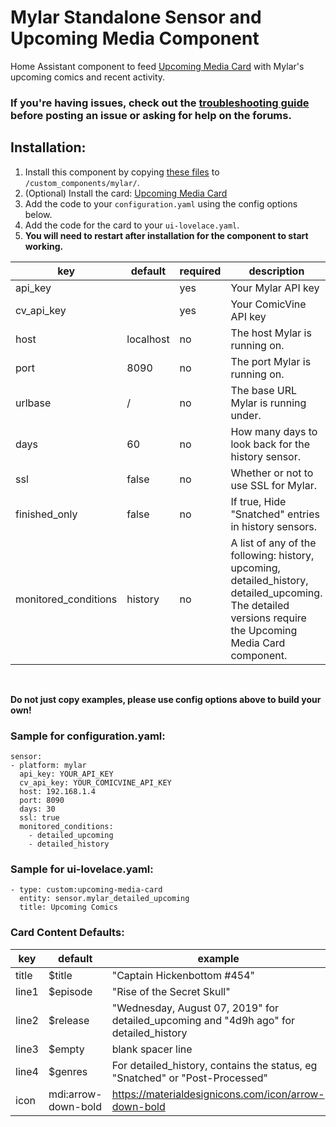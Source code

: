 # Mylar Standalone Sensor and Upcoming Media Component

Home Assistant component to feed [Upcoming Media Card](https://github.com/custom-cards/upcoming-media-card) with
Mylar's upcoming comics and recent activity.</br>

### If you're having issues, check out the [troubleshooting guide](https://github.com/custom-cards/upcoming-media-card/blob/master/troubleshooting.md) before posting an issue or asking for help on the forums.

## Installation:

1. Install this component by copying [these files](https://github.com/DarkSir23/sensor.mylar/tree/master) to `/custom_components/mylar/`.
2. (Optional) Install the card: [Upcoming Media Card](https://github.com/custom-cards/upcoming-media-card)
3. Add the code to your `configuration.yaml` using the config options below.
4. Add the code for the card to your `ui-lovelace.yaml`. 
5. **You will need to restart after installation for the component to start working.**

| key | default | required | description
| --- | --- | --- | ---
| api_key | | yes | Your Mylar API key
| cv_api_key | | yes | Your ComicVine API key
| host | localhost | no | The host Mylar is running on.
| port | 8090 | no | The port Mylar is running on.
| urlbase | / | no | The base URL Mylar is running under.
| days | 60 | no | How many days to look back for the history sensor.
| ssl | false | no | Whether or not to use SSL for Mylar.
| finished_only | false | no | If true, Hide "Snatched" entries in history sensors.
| monitored_conditions| history | no | A list of any of the following: history, upcoming, detailed_history, detailed_upcoming.  The detailed versions require the Upcoming Media Card component.
</br>

**Do not just copy examples, please use config options above to build your own!**
### Sample for configuration.yaml:

```
sensor:
- platform: mylar
  api_key: YOUR_API_KEY
  cv_api_key: YOUR_COMICVINE_API_KEY
  host: 192.168.1.4
  port: 8090
  days: 30
  ssl: true
  monitored_conditions:
    - detailed_upcoming
    - detailed_history
```

### Sample for ui-lovelace.yaml:

    - type: custom:upcoming-media-card
      entity: sensor.mylar_detailed_upcoming
      title: Upcoming Comics
      
      
### Card Content Defaults:

| key | default | example |
| --- | --- | --- |
| title | $title | "Captain Hickenbottom #454" |
| line1 | $episode | "Rise of the Secret Skull" |
| line2 | $release | "Wednesday, August 07, 2019" for detailed_upcoming and "4d9h ago" for detailed_history |
| line3 | $empty | blank spacer line |
| line4 | $genres | For detailed_history, contains the status, eg "Snatched" or "Post-Processed"
| icon | mdi:arrow-down-bold | https://materialdesignicons.com/icon/arrow-down-bold